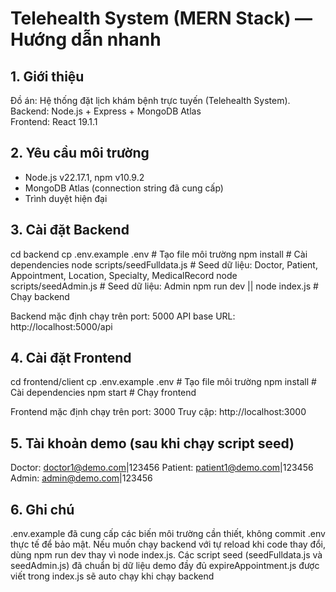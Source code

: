 # Telehealth System (MERN Stack) — Hướng dẫn nhanh

## 1. Giới thiệu
Đồ án: Hệ thống đặt lịch khám bệnh trực tuyến (Telehealth System).  
Backend: Node.js + Express + MongoDB Atlas  
Frontend: React 19.1.1

## 2. Yêu cầu môi trường
- Node.js v22.17.1, npm v10.9.2
- MongoDB Atlas (connection string đã cung cấp)
- Trình duyệt hiện đại

## 3. Cài đặt Backend
cd backend
cp .env.example .env            # Tạo file môi trường
npm install                     # Cài dependencies
node scripts/seedFulldata.js    # Seed dữ liệu: Doctor, Patient, Appointment, Location, Specialty, MedicalRecord
node scripts/seedAdmin.js       # Seed dữ liệu: Admin
npm run dev || node index.js    # Chạy backend

Backend mặc định chạy trên port: 5000
API base URL: http://localhost:5000/api

## 4. Cài đặt Frontend
cd frontend/client
cp .env.example .env            # Tạo file môi trường
npm install                     # Cài dependencies
npm start                       # Chạy frontend

Frontend mặc định chạy trên port: 3000
Truy cập: http://localhost:3000

## 5. Tài khoản demo (sau khi chạy script seed)
Doctor: doctor1@demo.com|123456
Patient: patient1@demo.com|123456
Admin: admin@demo.com|123456

## 6. Ghi chú
.env.example đã cung cấp các biến môi trường cần thiết, không commit .env thực tế để bảo mật.
Nếu muốn chạy backend với tự reload khi code thay đổi, dùng npm run dev thay vì node index.js.
Các script seed (seedFulldata.js và seedAdmin.js) đã chuẩn bị dữ liệu demo đầy đủ expireAppointment.js được viết trong index.js sẽ auto chạy khi chạy backend